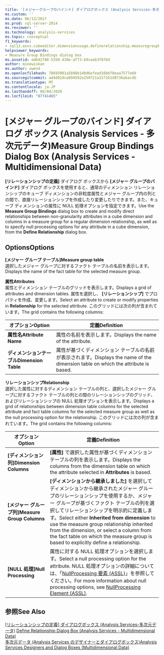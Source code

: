 ```yaml
---
title: '[メジャーグループのバインド] ダイアログボックス (Analysis Services-多次元データ) |Microsoft Docs'
ms.custom: ''
ms.date: 06/13/2017
ms.prod: sql-server-2014
ms.reviewer: ''
ms.technology: analysis-services
ms.topic: conceptual
f1_keywords:
- sql12.asvs.cubeeditor.dimensionusage.definerelationship.measuregroupbindings.f1
helpviewer_keywords:
- Measure Group Bindings dialog box
ms.assetid: ed642780-5350-438e-af73-b9ceab3f876d
author: minewiskan
ms.author: owend
ms.openlocfilehash: 78693901a5898b140d6efeed16b6f0eaa7577e69
ms.sourcegitcommit: ad4d92dce894592a259721a1571b1d8736abacdb
ms.translationtype: MT
ms.contentlocale: ja-JP
ms.lasthandoff: 08/04/2020
ms.locfileid: "87741465"
---
```

# <a name="measure-group-bindings-dialog-box-analysis-services---multidimensional-data"></a><span data-ttu-id="62a54-102">[メジャー グループのバインド] ダイアログ ボックス (Analysis Services - 多次元データ)</span><span class="sxs-lookup"><span data-stu-id="62a54-102">Measure Group Bindings Dialog Box (Analysis Services - Multidimensional Data)</span></span>
  <span data-ttu-id="62a54-103">**[リレーションシップの定義]** ダイアログ ボックスから **[メジャー グループのバインド]** ダイアログ ボックスを使用すると、通常のディメンション リレーションシップのキューブ ディメンションの非粒度属性とメジャー グループ内の列との間で、直接リレーションシップを作成したり変更したりできます。また、キューブ ディメンションの属性に NULL 処理オプションを指定できます。</span><span class="sxs-lookup"><span data-stu-id="62a54-103">Use the **Measure Group Bindings** dialog box to create and modify direct relationships between non-granularity attributes in a cube dimension and columns in a measure group for a regular dimension relationship, as well as to specify null processing options for any attribute in a cube dimension, from the **Define Relationship** dialog box.</span></span>  
  
## <a name="options"></a><span data-ttu-id="62a54-104">Options</span><span class="sxs-lookup"><span data-stu-id="62a54-104">Options</span></span>  
 <span data-ttu-id="62a54-105">**[メジャー グループ テーブル]**</span><span class="sxs-lookup"><span data-stu-id="62a54-105">**Measure group table**</span></span>  
 <span data-ttu-id="62a54-106">選択したメジャー グループに対するファクト テーブルの名前を表示します。</span><span class="sxs-lookup"><span data-stu-id="62a54-106">Displays the name of the fact table for the selected measure group.</span></span>  
  
 <span data-ttu-id="62a54-107">**属性**</span><span class="sxs-lookup"><span data-stu-id="62a54-107">**Attributes**</span></span>  
 <span data-ttu-id="62a54-108">属性とディメンション テーブルのグリッドを表示します。</span><span class="sxs-lookup"><span data-stu-id="62a54-108">Displays a grid of attributes and dimension tables.</span></span> <span data-ttu-id="62a54-109">属性を選択し、 **[リレーションシップ]** でプロパティを作成、変更します。</span><span class="sxs-lookup"><span data-stu-id="62a54-109">Select an attribute to create or modify properties in **Relationship** for the selected attribute.</span></span> <span data-ttu-id="62a54-110">このグリッドには次の列が含まれています。</span><span class="sxs-lookup"><span data-stu-id="62a54-110">The grid contains the following columns:</span></span>  
  
|<span data-ttu-id="62a54-111">オプション</span><span class="sxs-lookup"><span data-stu-id="62a54-111">Option</span></span>|<span data-ttu-id="62a54-112">定義</span><span class="sxs-lookup"><span data-stu-id="62a54-112">Definition</span></span>|  
|------------|----------------|  
|<span data-ttu-id="62a54-113">**属性名**</span><span class="sxs-lookup"><span data-stu-id="62a54-113">**Attribute Name**</span></span>|<span data-ttu-id="62a54-114">属性の名前を表示します。</span><span class="sxs-lookup"><span data-stu-id="62a54-114">Displays the name of the attribute.</span></span>|  
|<span data-ttu-id="62a54-115">**ディメンションテーブル**</span><span class="sxs-lookup"><span data-stu-id="62a54-115">**Dimension Table**</span></span>|<span data-ttu-id="62a54-116">属性が基づくディメンション テーブルの名前が表示されます。</span><span class="sxs-lookup"><span data-stu-id="62a54-116">Displays the name of the dimension table on which the attribute is based.</span></span>|  
  
 <span data-ttu-id="62a54-117">**リレーションシップ**</span><span class="sxs-lookup"><span data-stu-id="62a54-117">**Relationship**</span></span>  
 <span data-ttu-id="62a54-118">選択した属性に対するディメンション テーブルの列と、選択したメジャー グループに対するファクト テーブルの列との間のリレーションシップのグリッド、およびリレーションシップの NULL 処理オプションを表示します。</span><span class="sxs-lookup"><span data-stu-id="62a54-118">Displays a grid of relationships between dimension table columns for the selected attribute and fact table columns for the selected measure group as well as the null processing option for the relationship.</span></span> <span data-ttu-id="62a54-119">このグリッドには次の列が含まれています。</span><span class="sxs-lookup"><span data-stu-id="62a54-119">The grid contains the following columns:</span></span>  
  
|<span data-ttu-id="62a54-120">オプション</span><span class="sxs-lookup"><span data-stu-id="62a54-120">Option</span></span>|<span data-ttu-id="62a54-121">定義</span><span class="sxs-lookup"><span data-stu-id="62a54-121">Definition</span></span>|  
|------------|----------------|  
|<span data-ttu-id="62a54-122">**[ディメンション列]**</span><span class="sxs-lookup"><span data-stu-id="62a54-122">**Dimension Columns**</span></span>|<span data-ttu-id="62a54-123">**[属性]** で選択した属性が基づくディメンション テーブルの列を表示します。</span><span class="sxs-lookup"><span data-stu-id="62a54-123">Displays the columns from the dimension table on which the attribute selected in **Attributes** is based.</span></span>|  
|<span data-ttu-id="62a54-124">**[メジャー グループ列]**</span><span class="sxs-lookup"><span data-stu-id="62a54-124">**Measure Group Columns**</span></span>|<span data-ttu-id="62a54-125">**[ディメンションから継承しました]** を選択してディメンションから継承されたメジャー グループのリレーションシップを使用するか、メジャー グループが基づくファクト テーブルの列を選択してリレーションシップを明示的に定義します。</span><span class="sxs-lookup"><span data-stu-id="62a54-125">Select either **Inherited from dimension** to use the measure group relationship inherited from the dimension, or select a column from the fact table on which the measure group is based to explicitly define a relationship.</span></span>|  
|<span data-ttu-id="62a54-126">**[NULL 処理]**</span><span class="sxs-lookup"><span data-stu-id="62a54-126">**Null Processing**</span></span>|<span data-ttu-id="62a54-127">属性に対する NULL 処理オプションを選択します。</span><span class="sxs-lookup"><span data-stu-id="62a54-127">Select a null processing option for the attribute.</span></span> <span data-ttu-id="62a54-128">NULL 処理オプションの詳細については、「[NullProcessing 要素 &#40;ASSL&#41;](https://docs.microsoft.com/bi-reference/assl/properties/nullprocessing-element-assl)」を参照してください。</span><span class="sxs-lookup"><span data-stu-id="62a54-128">For more information about null processing options, see [NullProcessing Element &#40;ASSL&#41;](https://docs.microsoft.com/bi-reference/assl/properties/nullprocessing-element-assl).</span></span>|  
  
## <a name="see-also"></a><span data-ttu-id="62a54-129">参照</span><span class="sxs-lookup"><span data-stu-id="62a54-129">See Also</span></span>  
 <span data-ttu-id="62a54-130">[[リレーションシップの定義] ダイアログボックス &#40;Analysis Services-多次元データ&#41;](define-relationship-dialog-box-analysis-services-multidimensional-data.md) </span><span class="sxs-lookup"><span data-stu-id="62a54-130">[Define Relationship Dialog Box &#40;Analysis Services - Multidimensional Data&#41;](define-relationship-dialog-box-analysis-services-multidimensional-data.md) </span></span>  
 [<span data-ttu-id="62a54-131">多次元データ &#40;Analysis Services のデザイナーとダイアログボックス&#41;</span><span class="sxs-lookup"><span data-stu-id="62a54-131">Analysis Services Designers and Dialog Boxes &#40;Multidimensional Data&#41;</span></span>](analysis-services-designers-and-dialog-boxes-multidimensional-data.md)  
  
  
